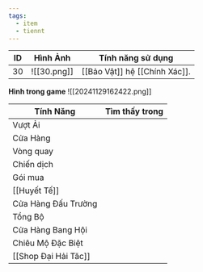 ```yaml
---
tags:
  - item
  - tiennt
---
```


| ID  | Hình Ảnh    | Tính năng sử dụng             |
| --- | ----------- | ----------------------------- |
| 30  | ![[30.png]] | [[Bảo Vật]] hệ [[Chính Xác]]. |
**Hình trong game**
![[20241129162422.png]]

| Tính Năng            | Tìm thấy trong |
| -------------------- | :------------: |
| Vượt Ải              |                |
| Cửa Hàng             |                |
| Vòng quay            |                |
| Chiến dịch           |                |
| Gói mua              |                |
| [[Huyết Tế]]         |                |
| Cửa Hàng Đấu Trường  |                |
| Tổng Bộ              |                |
| Cửa Hàng Bang Hội    |                |
| Chiêu Mộ Đặc Biệt    |                |
| [[Shop Đại Hải Tăc]] |                |


